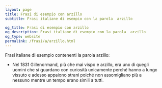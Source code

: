 ```yaml
---
layout: page
title: Frasi di esempio con arzillo 
subtitle: Frasi italiane di esempio con la parola  arzillo

og_title: Frasi di esempio con arzillo 
og_description: Frasi italiane di esempio con la parola  arzillo
og_type: website
permalink: /frasi/a/arzillo.html
---
```


Frasi italiane di esempio contenenti la parola arzillo:


- Nel 1831 Gillenormand, più che mai vispo e arzillo, era uno di quegli uomini che si guardano con curiosità unicamente perché hanno a lungo vissuto e adesso appaiono strani poiché non assomigliano più a nessuno mentre un tempo erano simili a tutti.
